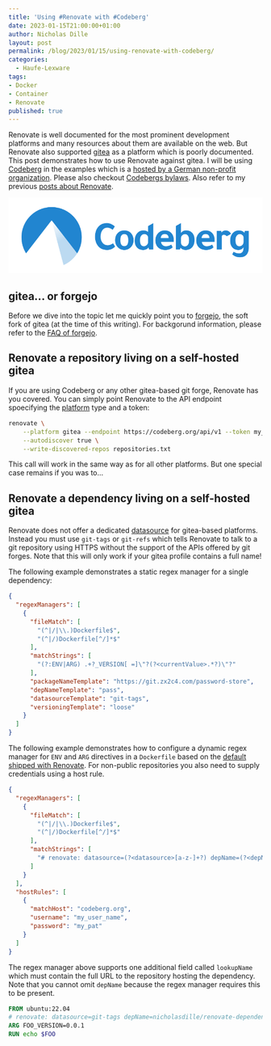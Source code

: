 ```yaml
---
title: 'Using #Renovate with #Codeberg'
date: 2023-01-15T21:00:00+01:00
author: Nicholas Dille
layout: post
permalink: /blog/2023/01/15/using-renovate-with-codeberg/
categories:
  - Haufe-Lexware
tags:
- Docker
- Container
- Renovate
published: true
---
```

Renovate is well documented for the most prominent development platforms and many resources about them are available on the web. But Renovate also supported [gitea]() as a platform which is poorly documented. This post demonstrates how to use Renovate against gitea. I will be using [Codeberg](https://codeberg.org) in the examples which is a [hosted by a German non-profit organization](https://docs.codeberg.org/getting-started/what-is-codeberg/). Please also checkout [Codebergs bylaws](https://codeberg.org/Codeberg/org/src/branch/main/en/bylaws.md). Also refer to my previous [posts about Renovate](https://dille.name/blog/tags/#Renovate).

<img src="/media/2022/08/codeberg-logo_horizontal_blue-850x250.png" style="object-fit: cover; object-position: center 30%; width: 100%; height: 150px;" />

<!--more-->

## gitea... or forgejo

Before we dive into the topic let me quickly point you to [forgejo](https://forgejo.org/), the soft fork of gitea (at the time of this writing). For backgorund information, please refer to the [FAQ of forgejo](https://forgejo.org/faq/).

## Renovate a repository living on a self-hosted gitea

If you are using Codeberg or any other gitea-based git forge, Renovate has you covered. You can simply point Renovate to the API endpoint spoecifying the [platform](https://docs.renovatebot.com/modules/platform/gitea/) type and a token:

```bash
renovate \
    --platform gitea --endpoint https://codeberg.org/api/v1 --token my_token \
    --autodiscover true \
    --write-discovered-repos repositories.txt
```

This call will work in the same way as for all other platforms. But one special case remains if you was to...

## Renovate a dependency living on a self-hosted gitea

Renovate does not offer a dedicated [datasource](https://docs.renovatebot.com/modules/datasource/) for gitea-based platforms. Instead you must use `git-tags` or `git-refs` which tells Renovate to talk to a git repository using HTTPS without the support of the APIs offered by git forges. Note that this will only work if your gitea profile contains a full name!

The following example demonstrates a static regex manager for a single dependency:

```json
{
  "regexManagers": [
    {
      "fileMatch": [
        "(^|/|\\.)Dockerfile$",
        "(^|/)Dockerfile[^/]*$"
      ],
      "matchStrings": [
        "(?:ENV|ARG) .+?_VERSION[ =]\"?(?<currentValue>.*?)\"?"
      ],
      "packageNameTemplate": "https://git.zx2c4.com/password-store",
      "depNameTemplate": "pass",
      "datasourceTemplate": "git-tags",
      "versioningTemplate": "loose"
    }
  ]
}
```

The following example demonstrates how to configure a dynamic regex manager for `ENV` and `ARG` directives in a `Dockerfile` based on the [default shipped with Renovate](https://docs.renovatebot.com/presets-regexManagers/#regexmanagersdockerfileversions). For non-public repositories you also need to supply credentials using a host rule.

```json
{
  "regexManagers": [
    {
      "fileMatch": [
        "(^|/|\\.)Dockerfile$",
        "(^|/)Dockerfile[^/]*$"
      ],
      "matchStrings": [
        "# renovate: datasource=(?<datasource>[a-z-]+?) depName=(?<depName>[^\\s]+?)(?: (lookupName|packageName)=(?<packageName>[^\\s]+?))?(?: versioning=(?<versioning>[a-z-0-9]+?))?\\s(?:ENV|ARG) .+?_VERSION[ =]\"?(?<currentValue>.+?)\"?\\s"
      ]
    }
  ],
  "hostRules": [
    {
      "matchHost": "codeberg.org",
      "username": "my_user_name",
      "password": "my_pat"
    }
  ]
}
```

The regex manager above supports one additional field called `lookupName` which must contain the full URL to the repository hosting the dependency. Note that you cannot omit `depName` because the regex manager requires this to be present.

```Dockerfile
FROM ubuntu:22.04
# renovate: datasource=git-tags depName=nicholasdille/renovate-dependency lookupName=https://codeberg.org/nicholasdille/renovate-dependency
ARG FOO_VERSION=0.0.1
RUN echo $FOO
```
